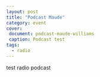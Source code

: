 ```yaml
---
layout: post
title: "Podcast Maude"
category: event
cover:
 document: podcast-maude-williams
 caption: Podcast test
tags:
  - radio
---
```


 test radio podcast 
 
 
<!-- more -->
